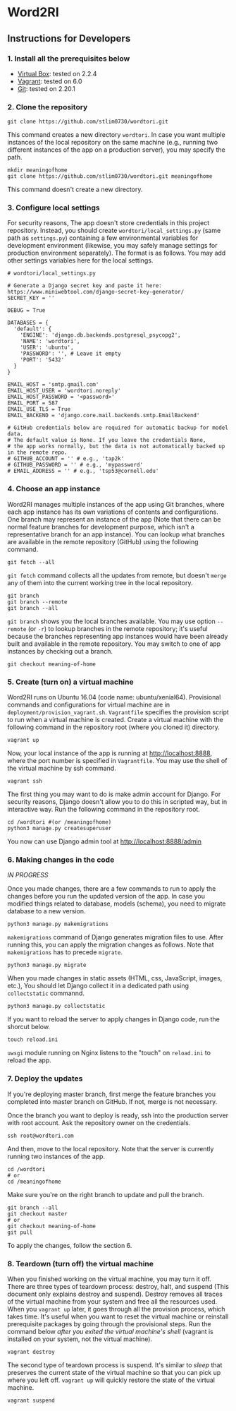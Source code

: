 # Word2RI

## Instructions for Developers

### 1. Install all the prerequisites below
  - [Virtual Box](https://www.virtualbox.org/): tested on 2.2.4
  - [Vagrant](https://www.vagrantup.com/): tested on 6.0
  - [Git](https://git-scm.com/downloads): tested on 2.20.1

### 2. Clone the repository

```
git clone https://github.com/stlim0730/wordtori.git
```

This command creates a new directory `wordtori`. In case you want multiple instances of the local repository on the same machine (e.g., running two different instances of the app on a production server), you may specify the path.

```
mkdir meaningofhome
git clone https://github.com/stlim0730/wordtori.git meaningofhome
```

This command doesn't create a new directory.

### 3. Configure local settings

For security reasons, The app doesn't store credentials in this project repository. Instead, you should create `wordtori/local_settings.py` (same path as `settings.py`) containing a few environmental variables for development environment (likewise, you may safely manage settings for production environment separately). The format is as follows. You may add other settings variables here for the local settings.

```
# wordtori/local_settings.py

# Generate a Django secret key and paste it here: https://www.miniwebtool.com/django-secret-key-generator/
SECRET_KEY = ''

DEBUG = True

DATABASES = {
  'default': {
    'ENGINE': 'django.db.backends.postgresql_psycopg2',
    'NAME': 'wordtori',
    'USER': 'ubuntu',
    'PASSWORD': '', # Leave it empty
    'PORT': '5432'
  }
}

EMAIL_HOST = 'smtp.gmail.com'
EMAIL_HOST_USER = 'wordtori.noreply'
EMAIL_HOST_PASSWORD = '<password>'
EMAIL_PORT = 587
EMAIL_USE_TLS = True
EMAIL_BACKEND = 'django.core.mail.backends.smtp.EmailBackend'

# GitHub credentials below are required for automatic backup for model data.
# The default value is None. If you leave the credentials None,
# the app works normally, but the data is not automatically backed up in the remote repo.
# GITHUB_ACCOUNT = '' # e.g., 'tap2k'
# GITHUB_PASSWORD = '' # e.g., 'mypassword'
# EMAIL_ADDRESS = '' # e.g., 'tsp53@cornell.edu'
```

### 4. Choose an app instance

Word2RI manages multiple instances of the app using Git branches, where each app instance has its own variations of contents and configurations. One branch may represent an instance of the app (Note that there can be normal feature branches for development purpose, which isn't a representative branch for an app instance). You can lookup what branches are available in the remote repository (GitHub) using the following command.

```
git fetch --all
```

`git fetch` command collects all the updates from remote, but doesn't `merge` any of them into the current working tree in the local repository.

```
git branch
git branch --remote
git branch --all
```

`git branch` shows you the local branches available. You may use option `--remote` (or `-r`) to lookup branches in the remote repository; it's useful because the branches representing app instances would have been already built and available in the remote repository. You may switch to one of app instances by checking out a branch.

```
git checkout meaning-of-home
```

### 5. Create (turn on) a virtual machine

Word2RI runs on Ubuntu 16.04 (code name: ubuntu/xenial64). Provisional commands and configurations for virtual machine are in `deployment/provision_vagrant.sh`. `Vagrantfile` specifies the provision script to run when a virtual machine is created. Create a virtual machine with the following command in the repository root (where you cloned it) directory.

```
vagrant up
```

Now, your local instance of the app is running at [http://localhost:8888](http://localhost:8888), where the port number is specified in `Vagrantfile`. You may use the shell of the virtual machine by ssh command.

```
vagrant ssh
```

The first thing you may want to do is make admin account for Django. For security reasons, Django doesn't allow you to do this in scripted way, but in interactive way. Run the following command in the repository root.

```
cd /wordtori #(or /meaningofhome)
python3 manage.py createsuperuser
```

You now can use Django admin tool at [http://localhost:8888/admin](http://localhost:8888/admin)

### 6. Making changes in the code
_IN PROGRESS_

Once you made changes, there are a few commands to run to apply the changes before you run the updated version of the app. In case you modified things related to database, models (schema), you need to migrate database to a new version.

```
python3 manage.py makemigrations
```

`makemigrations` command of Django generates migration files to use. After running this, you can apply the migration changes as follows. Note that `makemigrations` has to precede `migrate`.

```
python3 manage.py migrate
```

When you made changes in static assets (HTML, css, JavaScript, images, etc.), You should let Django collect it in a dedicated path using `collectstatic` commannd.

```
python3 manage.py collectstatic
```

If you want to reload the server to apply changes in Django code, run the shorcut below.

```
touch reload.ini
```

`uwsgi` module running on Nginx listens to the "touch" on `reload.ini` to reload the app.

### 7. Deploy the updates

If you're deploying master branch, first merge the feature branches you completed into master branch on GitHub. If not, merge is not necessary.

Once the branch you want to deploy is ready, ssh into the production server with root account. Ask the repository owner on the credentials.

```
ssh root@wordtori.com
```

And then, move to the local repository. Note that the server is currently running two instances of the app.

```
cd /wordtori
# or
cd /meaningofhome
```

Make sure you're on the right branch to update and pull the branch.

```
git branch --all
git checkout master
# or
git checkout meaning-of-home
git pull
```

To apply the changes, follow the section 6.

### 8. Teardown (turn off) the virtual machine

When you finished working on the virtual machine, you may turn it off. There are three types of teardown process: destroy, halt, and suspend (This document only explains destroy and suspend). Destroy removes all traces of the virtual machine from your system and free all the resources used. When you `vagrant up` later, it goes through all the provision process, which takes time. It's useful when you want to reset the virtual machine or reinstall prerequisite packages by going through the provisional steps. Run the command below _after you exited the virtual machine's shell_ (vagrant is installed on your system, not the virtual machine).

```
vagrant destroy
```

The second type of teardown process is suspend. It's similar to _sleep_ that preserves the current state of the virtual machine so that you can pick up where you left off. `vagrant up` will quickly restore the state of the virtual machine.

```
vagrant suspend
```

